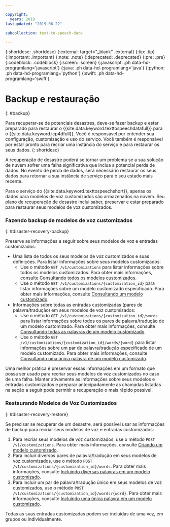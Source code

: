 ```yaml
---

copyright:
  years: 2019
lastupdated: "2019-06-22"

subcollection: text-to-speech-data

---
```


{:shortdesc: .shortdesc}
{:external: target="_blank" .external}
{:tip: .tip}
{:important: .important}
{:note: .note}
{:deprecated: .deprecated}
{:pre: .pre}
{:codeblock: .codeblock}
{:screen: .screen}
{:javascript: .ph data-hd-programlang='javascript'}
{:java: .ph data-hd-programlang='java'}
{:python: .ph data-hd-programlang='python'}
{:swift: .ph data-hd-programlang='swift'}

# Backup e restauração
{: #backup}

Para recuperar-se de potenciais desastres, deve-se fazer backup e estar preparado para restaurar o {{site.data.keyword.texttospeechdatafull}} para o {{site.data.keyword.icp4dfull}}. Você é responsável por entender sua configuração, customização e uso do serviço. Você também é responsável por estar pronto para recriar uma instância do serviço e para restaurar os seus dados.
{: shortdesc}

A recuperação de desastre poderá se tornar um problema se a sua solução de nuvem sofrer uma falha significativa que inclua a potencial perda de dados. No evento de perda de dados, será necessário restaurar os seus dados para retornar a sua instância de serviço para o seu estado mais recente.

Para o serviço do {{site.data.keyword.texttospeechshort}}, apenas os dados para modelos de voz customizados são armazenados na nuvem. Seu plano de recuperação de desastre inclui saber, preservar e estar preparado para restaurar seus modelos de voz customizados.

### Fazendo backup de modelos de voz customizados
{: #disaster-recovery-backup}

Preserve as informações a seguir sobre seus modelos de voz e entradas customizados:

-   Uma lista de todos os seus modelos de voz customizados e suas definições. Para listar informações sobre seus modelos customizados:
    -   Use o método `GET /v1/customizations` para listar informações sobre todos os modelos customizados. Para obter mais informações, consulte [Consultando todos os modelos customizados](/docs/services/text-to-speech-data?topic=text-to-speech-data-customModels#cuModelsQueryAll).
    -   Use o método `GET /v1/customizations/{customization_id}` para listar informações sobre um modelo customizado especificado. Para obter mais informações, consulte [Consultando um modelo customizado](/docs/services/text-to-speech-data?topic=text-to-speech-data-customModels#cuModelsQuery).
-   Informações sobre todas as entradas customizadas (pares de palavra/tradução) em seus modelos de voz customizados:
    -   Use o método `GET /v1/customizations/{customization_id}/words` para listar informações sobre todos os pares de palavra/tradução de um modelo customizado. Para obter mais informações, consulte [Consultando todas as palavras de um modelo customizado](/docs/services/text-to-speech-data?topic=text-to-speech-data-customWords#cuWordsQueryModel).
    -   Use o método `GET /v1/customizations/{customization_id}/words/{word}` para listar informações sobre um par de palavra/tradução especificado de um modelo customizado. Para obter mais informações, consulte [Consultando uma única palavra de um modelo customizado](/docs/services/text-to-speech-data?topic=text-to-speech-data-customWords#cuWordQueryModel).

Uma melhor prática é preservar essas informações em um formato que possa ser usado para recriar seus modelos de voz customizados no caso de uma falha. Manter ativamente as informações sobre seus modelos e entradas customizados e preparar antecipadamente as chamadas listadas na seção a seguir pode permitir a recuperação o mais rápido possível.

### Restaurando Modelos de Voz Customizados
{: #disaster-recovery-restore}

Se precisar se recuperar de um desastre, será possível usar as informações de backup para recriar seus modelos de voz e entradas customizados:

1.  Para recriar seus modelos de voz customizados, use o método `POST /v1/customizations`. Para obter mais informações, consulte [Criando um modelo customizado](/docs/services/text-to-speech-data?topic=text-to-speech-data-customModels#cuModelsCreate).
1.  Para incluir diversos pares de palavra/tradução em seus modelos de voz customizados, use o método `POST /v1/customizations/{customization_id}/words`. Para obter mais informações, consulte [Incluindo diversas palavras em um modelo customizado](/docs/services/text-to-speech-data?topic=text-to-speech-data-customWords#cuWordsAdd).
1.  Para incluir um par de palavra/tradução único em seus modelos de voz customizados, use o método `POST /v1/customizations/{customization_id}/words/{word}`. Para obter mais informações, consulte [Incluindo uma única palavra em um modelo customizado](/docs/services/text-to-speech-data?topic=text-to-speech-data-customWords#cuWordAdd).

Todas as suas entradas customizadas podem ser incluídas de uma vez, em grupos ou individualmente.
